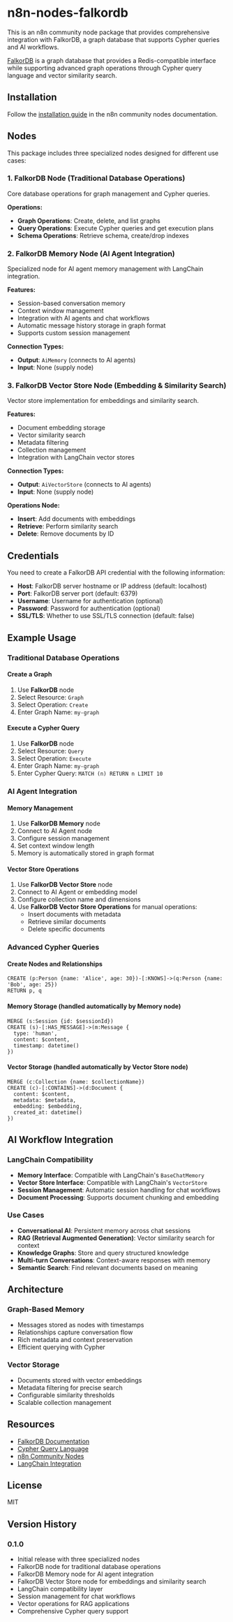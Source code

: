 # n8n-nodes-falkordb

This is an n8n community node package that provides comprehensive integration with FalkorDB, a graph database that supports Cypher queries and AI workflows.

[FalkorDB](https://falkordb.com) is a graph database that provides a Redis-compatible interface while supporting advanced graph operations through Cypher query language and vector similarity search.

## Installation

Follow the [installation guide](https://docs.n8n.io/integrations/community-nodes/installation/) in the n8n community nodes documentation.

## Nodes

This package includes three specialized nodes designed for different use cases:

### 1. FalkorDB Node (Traditional Database Operations)
Core database operations for graph management and Cypher queries.

**Operations:**
- **Graph Operations**: Create, delete, and list graphs
- **Query Operations**: Execute Cypher queries and get execution plans
- **Schema Operations**: Retrieve schema, create/drop indexes

### 2. FalkorDB Memory Node (AI Agent Integration)
Specialized node for AI agent memory management with LangChain integration.

**Features:**
- Session-based conversation memory
- Context window management
- Integration with AI agents and chat workflows
- Automatic message history storage in graph format
- Supports custom session management

**Connection Types:**
- **Output**: `AiMemory` (connects to AI agents)
- **Input**: None (supply node)

### 3. FalkorDB Vector Store Node (Embedding & Similarity Search)
Vector store implementation for embeddings and similarity search.

**Features:**
- Document embedding storage
- Vector similarity search
- Metadata filtering
- Collection management
- Integration with LangChain vector stores

**Connection Types:**
- **Output**: `AiVectorStore` (connects to AI agents)
- **Input**: None (supply node)

**Operations Node:**
- **Insert**: Add documents with embeddings
- **Retrieve**: Perform similarity search
- **Delete**: Remove documents by ID

## Credentials

You need to create a FalkorDB API credential with the following information:

- **Host**: FalkorDB server hostname or IP address (default: localhost)
- **Port**: FalkorDB server port (default: 6379)
- **Username**: Username for authentication (optional)
- **Password**: Password for authentication (optional)
- **SSL/TLS**: Whether to use SSL/TLS connection (default: false)

## Example Usage

### Traditional Database Operations

#### Create a Graph
1. Use **FalkorDB** node
2. Select Resource: `Graph`
3. Select Operation: `Create`
4. Enter Graph Name: `my-graph`

#### Execute a Cypher Query
1. Use **FalkorDB** node
2. Select Resource: `Query`
3. Select Operation: `Execute`
4. Enter Graph Name: `my-graph`
5. Enter Cypher Query: `MATCH (n) RETURN n LIMIT 10`

### AI Agent Integration

#### Memory Management
1. Use **FalkorDB Memory** node
2. Connect to AI Agent node
3. Configure session management
4. Set context window length
5. Memory is automatically stored in graph format

#### Vector Store Operations
1. Use **FalkorDB Vector Store** node
2. Connect to AI Agent or embedding model
3. Configure collection name and dimensions
4. Use **FalkorDB Vector Store Operations** for manual operations:
   - Insert documents with metadata
   - Retrieve similar documents
   - Delete specific documents

### Advanced Cypher Queries

#### Create Nodes and Relationships
```cypher
CREATE (p:Person {name: 'Alice', age: 30})-[:KNOWS]->(q:Person {name: 'Bob', age: 25})
RETURN p, q
```

#### Memory Storage (handled automatically by Memory node)
```cypher
MERGE (s:Session {id: $sessionId})
CREATE (s)-[:HAS_MESSAGE]->(m:Message {
  type: 'human',
  content: $content,
  timestamp: datetime()
})
```

#### Vector Storage (handled automatically by Vector Store node)
```cypher
MERGE (c:Collection {name: $collectionName})
CREATE (c)-[:CONTAINS]->(d:Document {
  content: $content,
  metadata: $metadata,
  embedding: $embedding,
  created_at: datetime()
})
```

## AI Workflow Integration

### LangChain Compatibility
- **Memory Interface**: Compatible with LangChain's `BaseChatMemory`
- **Vector Store Interface**: Compatible with LangChain's `VectorStore`
- **Session Management**: Automatic session handling for chat workflows
- **Document Processing**: Supports document chunking and embedding

### Use Cases
- **Conversational AI**: Persistent memory across chat sessions
- **RAG (Retrieval Augmented Generation)**: Vector similarity search for context
- **Knowledge Graphs**: Store and query structured knowledge
- **Multi-turn Conversations**: Context-aware responses with memory
- **Semantic Search**: Find relevant documents based on meaning

## Architecture

### Graph-Based Memory
- Messages stored as nodes with timestamps
- Relationships capture conversation flow
- Rich metadata and context preservation
- Efficient querying with Cypher

### Vector Storage
- Documents stored with vector embeddings
- Metadata filtering for precise search
- Configurable similarity thresholds
- Scalable collection management

## Resources

- [FalkorDB Documentation](https://docs.falkordb.com/)
- [Cypher Query Language](https://neo4j.com/docs/cypher-manual/current/)
- [n8n Community Nodes](https://docs.n8n.io/integrations/community-nodes/)
- [LangChain Integration](https://docs.langchain.com/docs/)

## License

MIT

## Version History

### 0.1.0
- Initial release with three specialized nodes
- FalkorDB node for traditional database operations
- FalkorDB Memory node for AI agent integration
- FalkorDB Vector Store node for embeddings and similarity search
- LangChain compatibility layer
- Session management for chat workflows
- Vector operations for RAG applications
- Comprehensive Cypher query support